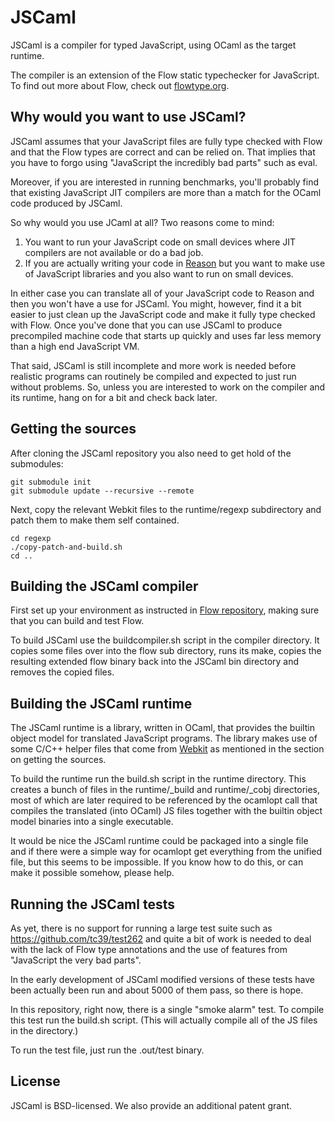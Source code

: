 # JSCaml

JSCaml is a compiler for typed JavaScript, using OCaml as the target runtime.

The compiler is an extension of the Flow static typechecker for JavaScript.
To find out more about Flow, check out [flowtype.org](http://flowtype.org/).

## Why would you want to use JSCaml?

JSCaml assumes that your JavaScript files are fully type checked with Flow
and that the Flow types are correct and can be relied on. That implies that
you have to forgo using "JavaScript the incredibly bad parts" such as eval.

Moreover, if you are interested in running benchmarks, you'll probably find
that existing JavaScript JIT compilers are more than a match for the OCaml code
produced by JSCaml.

So why would you use JCaml at all? Two reasons come to mind:

1. You want to run your JavaScript code on small devices where JIT compilers are
not available or do a bad job.
2. If you are actually writing your code in
[Reason](http://facebook.github.io/reason/) but you want to make use of
JavaScript libraries and you also want to run on small devices.

In either case you can translate all of your JavaScript code to Reason and then
you won't have a use for JSCaml. You might, however, find it a bit easier to
just clean up the JavaScript code and make it fully type checked with Flow.
Once you've done that you can use JSCaml to produce precompiled machine code
that starts up quickly and uses far less memory than a high end JavaScript VM.

That said, JSCaml is still incomplete and more work is needed before realistic
programs can routinely be compiled and expected to just run without problems.
So, unless you are interested to work on the compiler and its runtime, hang on
for a bit and check back later.

## Getting the sources

After cloning the JSCaml repository you also need to get hold of the submodules:

```
git submodule init
git submodule update --recursive --remote
```

Next, copy the relevant Webkit files to the runtime/regexp subdirectory
and patch them to make them self contained.

```
cd regexp
./copy-patch-and-build.sh
cd ..
```

## Building the JSCaml compiler

First set up your environment as instructed in
[Flow repository](https://github.com/facebook/flow),
making sure that you can build and test Flow.

To build JSCaml use the buildcompiler.sh script in the compiler directory. It
copies some files over into the flow sub directory, runs its make, copies the
resulting extended flow binary back into the JSCaml bin directory and removes
the copied files.

## Building the JSCaml runtime

The JSCaml runtime is a library, written in OCaml, that provides the builtin
object model for translated JavaScript programs. The library makes use of some
C/C++ helper files that come from [Webkit](https://github.com/WebKit/webkit)
as mentioned in the section on getting the sources.

To build the runtime run the build.sh script in the runtime directory.
This creates a bunch of files in the runtime/_build and runtime/_cobj
directories, most of which are later required to be referenced by the ocamlopt
call that compiles the translated (into OCaml) JS files together with the
builtin object model binaries into a single executable.

It would be nice the JSCaml runtime could be packaged into a single file and if
there were a simple way for ocamlopt get everything from the unified file, but
this seems to be impossible. If you know how to do this, or can make it possible
somehow, please help.

## Running the JSCaml tests

As yet, there is no support for running a large test suite such as
https://github.com/tc39/test262 and quite a bit of work is needed to deal
with the lack of Flow type annotations and the use of features
from "JavaScript the very bad parts".

In the early development of JSCaml modified versions of these tests have been
actually been run and about 5000 of them pass, so there is hope.

In this repository, right now, there is a single "smoke alarm" test.
To compile this test run the build.sh script. (This will actually compile
all of the JS files in the directory.)

To run the test file, just run the .out/test binary.

## License
JSCaml is BSD-licensed. We also provide an additional patent grant.
